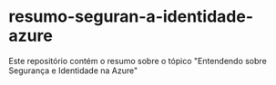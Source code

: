 # resumo-seguran-a-identidade-azure
Este repositório contém o resumo sobre o tópico "Entendendo sobre Segurança e Identidade na Azure"
